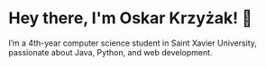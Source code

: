 # Hey there, I'm Oskar Krzyżak! 👋  

I’m a 4th-year computer science student in Saint Xavier University, passionate about Java, Python, and web development. 
<!--
**oskarkrzyzak/oskarkrzyzak** is a ✨ _special_ ✨ repository because its `README.md` (this file) appears on your GitHub profile.

Here are some ideas to get you started:

- 🔭 I’m currently working on ...
- 🌱 I’m currently learning ...
- 👯 I’m looking to collaborate on ...
- 🤔 I’m looking for help with ...
- 💬 Ask me about ...
- 📫 How to reach me: ...
- 😄 Pronouns: ...
- ⚡ Fun fact: ...
-->
